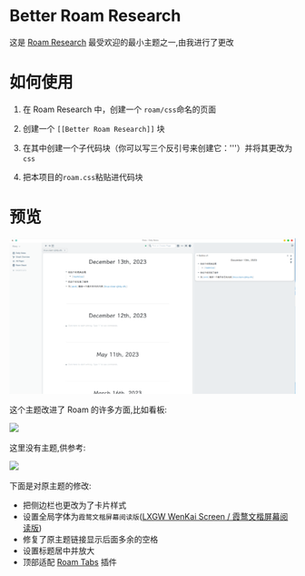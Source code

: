 # Better Roam Research

这是 [Roam Research](https://roamresearch.com) 最受欢迎的最小主题之一,由我进行了更改

# 如何使用

1. 在 Roam Research 中，创建一个 `roam/css`命名的页面

2. 创建一个 `[[Better Roam Research]]` 块

3. 在其中创建一个子代码块（你可以写三个反引号来创建它：'''）并将其更改为 `css`

4. 把本项目的`roam.css`粘贴进代码块

# 预览

![](./assets/预览图.png)

这个主题改进了 Roam 的许多方面,比如看板:

![](./assets/kanban.png)

这里没有主题,供参考:

![](./assets/kanban-original.png)

下面是对原主题的修改:

* 把侧边栏也更改为了卡片样式
* 设置全局字体为`霞鹜文楷屏幕阅读版`([LXGW WenKai Screen / 霞鹜文楷屏幕阅读版](https://github.com/lxgw/LxgwWenKai-Screen))
* 修复了原主题链接显示后面多余的空格
* 设置标题居中并放大
* 顶部适配 [Roam Tabs](https://github.com/dive2Pro/roam-tabs) 插件

